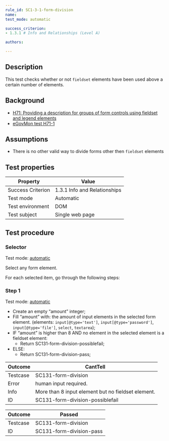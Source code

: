 ```yaml
---
rule_id: SC1-3-1-form-division
name: 
test_mode: automatic

success_criterion:
- 1.3.1 # Info and Relationships (Level A)

authors:

---
```


## Description

This test checks whether or not `fieldset` elements have been used above a certain number of elements.

## Background

- [H71: Providing a description for groups of form controls using fieldset and legend elements](http://www.w3.org/TR/2014/NOTE-WCAG20-TECHS-20140311/H71)
- [eGovMon test H71-1](http://wiki.egovmon.no/wiki/SC3.3.2#ID:_H71-1)

## Assumptions

- There is no other valid way to divide forms other then `fieldset` elements

## Test properties

| Property          | Value
|-------------------|----
| Success Criterion | 1.3.1 Info and Relationships
| Test mode         | Automatic
| Test environment  | DOM
| Test subject      | Single web page

## Test procedure

### Selector

Test mode: [automatic][AUTO]

Select any form element.

For each selected item, go through the following steps:

### Step 1

Test mode: [automatic][AUTO]

- Create an empty “amount” integer;
- Fill “amount” with: the amount of input elements in the selected form element. (elements: `input[@type='text']`, `input[@type='password']`, `input[@type='file']`, `select`, `textarea`);
- IF “amount” is higher than 8 AND no element in the selected element is a fieldset element:
  - Return SC131-form-division-possiblefail;
- ELSE:
  - Return SC131-form-division-pass;

| Outcome  | CantTell
|----------|-----
| Testcase | SC131-form-division
| Error    | human input required.
| Info     | More than 8 input element but no fieldset element.
| ID       | SC131-form-division-possiblefail

| Outcome  | Passed
|----------|-----
| Testcase | SC131-form-division
| ID       |  SC131-form-division-pass

[AUTO]: ../pages/test-modes.html#automatic
[MANUAL]: ../pages/test-modes.html#manual